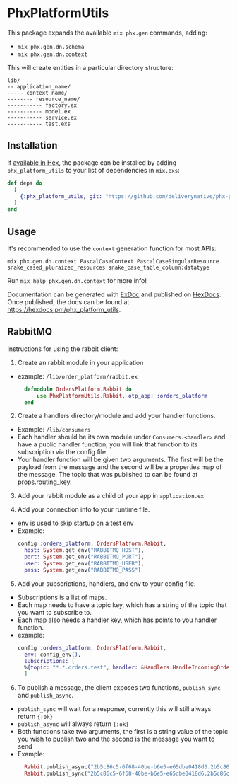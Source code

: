 # PhxPlatformUtils

This package expands the available `mix phx.gen` commands, adding:

- `mix phx.gen.dn.schema`
- `mix phx.gen.dn.context`

This will create entities in a particular directory structure:

```
lib/
-- application_name/
----- context_name/
-------- resource_name/
----------- factory.ex
----------- model.ex
----------- service.ex
----------- test.exs
```

## Installation

If [available in Hex](https://hex.pm/docs/publish), the package can be installed
by adding `phx_platform_utils` to your list of dependencies in `mix.exs`:

```elixir
def deps do
  [
    {:phx_platform_utils, git: "https://github.com/deliverynative/phx-platform-utils", tag: "0.2.0"}
  ]
end
```

## Usage

It's recommended to use the `context` generation function for most APIs:

`mix phx.gen.dn.context PascalCaseContext PascalCaseSingularResource snake_cased_pluraized_resources snake_case_table_column:datatype`

Run `mix help phx.gen.dn.context` for more info!

Documentation can be generated with [ExDoc](https://github.com/elixir-lang/ex_doc)
and published on [HexDocs](https://hexdocs.pm). Once published, the docs can
be found at <https://hexdocs.pm/phx_platform_utils>.

## RabbitMQ

Instructions for using the rabbit client:

1. Create an rabbit module in your application
  * example: `/lib/order_platform/rabbit.ex`
    ```elixir
      defmodule OrdersPlatform.Rabbit do
          use PhxPlatformUtils.Rabbit, otp_app: :orders_platform
      end
    ```

2. Create a handlers directory/module and add your handler functions.
  * Example: `/lib/consumers`
  * Each handler should be its own module under `Consumers.<handler>` and have a public handler function,
    you will link that function to its subscription via the config file.
  * Your handler function will be given two arguments. The first will be the payload from the message
    and the second will be a properties map of the message. The topic that was published to can be found at props.routing_key.

3. Add your rabbit module as a child of your app in `application.ex` 

4. Add your connection info to your runtime file.
  * env is used to skip startup on a test env
  * Example:
    ```elixir
    config :orders_platform, OrdersPlatform.Rabbit,
      host: System.get_env("RABBITMQ_HOST"),
      port: System.get_env("RABBITMQ_PORT"),
      user: System.get_env("RABBITMQ_USER"),
      pass: System.get_env("RABBITMQ_PASS")
    ```
  

5. Add your subscriptions, handlers, and env to your config file.
  * Subscriptions is a list of maps.
  * Each map needs to have a topic key, which has a string of the topic that you want to subscribe to.
  * Each map also needs a handler key, which has points to you handler function.
  * example:
    ```elixir
    config :orders_platform, OrdersPlatform.Rabbit,
      env: config_env(),
      subscriptions: [
      %{topic: "*.*.orders.test", handler: &Handlers.HandleIncomingOrderEvent/2}
      ]
    ```

6. To publish a message, the client exposes two functions, `publish_sync` and `publish_async`.
  * `publish_sync` will wait for a response, currently this will still always return `{:ok}`
  * `publish_async` will always return `{:ok}`
  * Both functions take two arguments, the first is a string value of the topic you wish to publish two and the second is the message you want to send
  * Example: 
    ```elixir
      Rabbit.publish_async("2b5c86c5-6f68-40be-b6e5-e65dbe0418d6.2b5c86c5-6f68-40be-b6e5-e65dbe0418d6.orders.test", %{order_id: "2b5c86c5-6f68-40be-b6e5-e65dbe0418d6"})
      Rabbit.publish_sync("2b5c86c5-6f68-40be-b6e5-e65dbe0418d6.2b5c86c5-6f68-40be-b6e5-e65dbe0418d6.orders.test", %{order_id: "2b5c86c5-6f68-40be-b6e5-e65dbe0418d6"})
    ```


